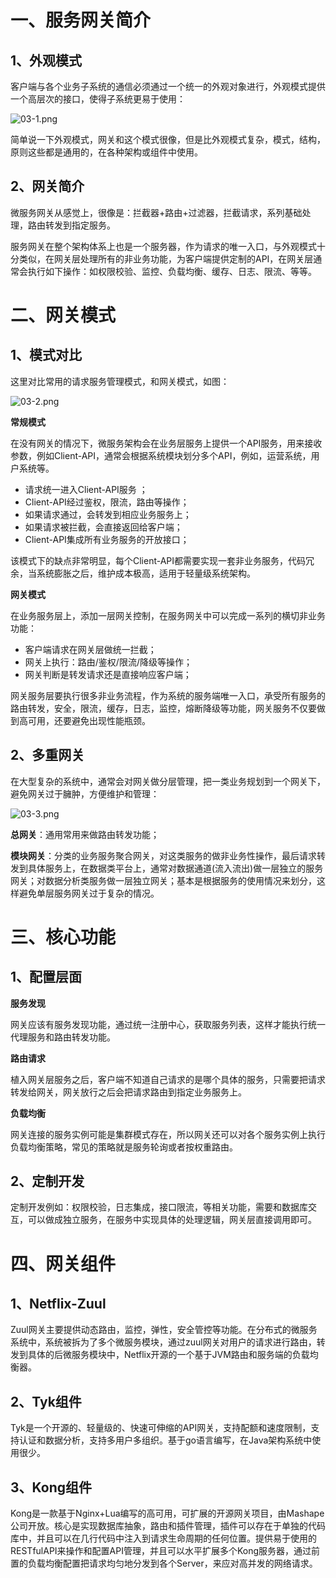# 一、服务网关简介

## 1、外观模式

客户端与各个业务子系统的通信必须通过一个统一的外观对象进行，外观模式提供一个高层次的接口，使得子系统更易于使用：

![](https://images.gitee.com/uploads/images/2022/0209/230245_d14dbdd4_5064118.png "03-1.png")

简单说一下外观模式，网关和这个模式很像，但是比外观模式复杂，模式，结构，原则这些都是通用的，在各种架构或组件中使用。

## 2、网关简介

微服务网关从感觉上，很像是：拦截器+路由+过滤器，拦截请求，系列基础处理，路由转发到指定服务。

服务网关在整个架构体系上也是一个服务器，作为请求的唯一入口，与外观模式十分类似，在网关层处理所有的非业务功能，为客户端提供定制的API，在网关层通常会执行如下操作：如权限校验、监控、负载均衡、缓存、日志、限流、等等。

# 二、网关模式

## 1、模式对比

这里对比常用的请求服务管理模式，和网关模式，如图：

![](https://images.gitee.com/uploads/images/2022/0209/230257_88ba4f44_5064118.png "03-2.png")

**常规模式**

在没有网关的情况下，微服务架构会在业务层服务上提供一个API服务，用来接收参数，例如Client-API，通常会根据系统模块划分多个API，例如，运营系统，用户系统等。

- 请求统一进入Client-API服务 ；
- Client-API经过鉴权，限流，路由等操作；
- 如果请求通过，会转发到相应业务服务上；
- 如果请求被拦截，会直接返回给客户端；
- Client-API集成所有业务服务的开放接口；

该模式下的缺点非常明显，每个Client-API都需要实现一套非业务服务，代码冗余，当系统膨胀之后，维护成本极高，适用于轻量级系统架构。

**网关模式**

在业务服务层上，添加一层网关控制，在服务网关中可以完成一系列的横切非业务功能：

- 客户端请求在网关层做统一拦截；
- 网关上执行：路由/鉴权/限流/降级等操作；
- 网关判断是转发请求还是直接响应客户端；

网关服务层要执行很多非业务流程，作为系统的服务端唯一入口，承受所有服务的路由转发，安全，限流，缓存，日志，监控，熔断降级等功能，网关服务不仅要做到高可用，还要避免出现性能瓶颈。

## 2、多重网关

在大型复杂的系统中，通常会对网关做分层管理，把一类业务规划到一个网关下，避免网关过于臃肿，方便维护和管理：

![](https://images.gitee.com/uploads/images/2022/0209/230308_04aa40f7_5064118.png "03-3.png")

**总网关**：通用常用来做路由转发功能；

**模块网关**：分类的业务服务聚合网关，对这类服务的做非业务性操作，最后请求转发到具体服务上，在数据类平台上，通常对数据通道(流入流出)做一层独立的服务网关；对数据分析类服务做一层独立网关；基本是根据服务的使用情况来划分，这样避免单层服务网关过于复杂的情况。

# 三、核心功能

## 1、配置层面

**服务发现**

网关应该有服务发现功能，通过统一注册中心，获取服务列表，这样才能执行统一代理服务和路由转发功能。

**路由请求**

植入网关层服务之后，客户端不知道自己请求的是哪个具体的服务，只需要把请求转发给网关，网关放行之后会把请求路由到指定业务服务上。

**负载均衡**

网关连接的服务实例可能是集群模式存在，所以网关还可以对各个服务实例上执行负载均衡策略，常见的策略就是服务轮询或者按权重路由。

## 2、定制开发

定制开发例如：权限校验，日志集成，接口限流，等相关功能，需要和数据库交互，可以做成独立服务，在服务中实现具体的处理逻辑，网关层直接调用即可。

# 四、网关组件

## 1、Netflix-Zuul 

Zuul网关主要提供动态路由，监控，弹性，安全管控等功能。在分布式的微服务系统中，系统被拆为了多个微服务模块，通过zuul网关对用户的请求进行路由，转发到具体的后微服务模块中，Netflix开源的一个基于JVM路由和服务端的负载均衡器。

## 2、Tyk组件

Tyk是一个开源的、轻量级的、快速可伸缩的API网关，支持配额和速度限制，支持认证和数据分析，支持多用户多组织。基于go语言编写，在Java架构系统中使用很少。

## 3、Kong组件

Kong是一款基于Nginx+Lua编写的高可用，可扩展的开源网关项目，由Mashape公司开放。核心是实现数据库抽象，路由和插件管理，插件可以存在于单独的代码库中，并且可以在几行代码中注入到请求生命周期的任何位置。提供易于使用的RESTfulAPI来操作和配置API管理，并且可以水平扩展多个Kong服务器，通过前置的负载均衡配置把请求均匀地分发到各个Server，来应对高并发的网络请求。